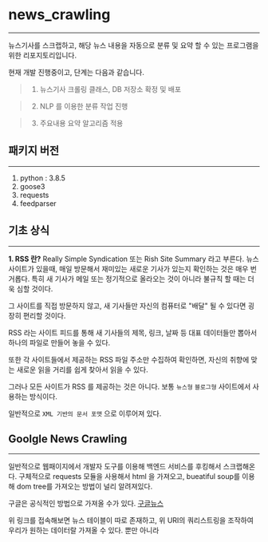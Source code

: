 # news_crawling
-------
뉴스기사를 스크랩하고, 해당 뉴스 내용을 자동으로 분류 및 요약 할 수 있는 프로그램을 위한 리포지토리입니다.

현재 개발 진행중이고, 단계는 다음과 같습니다.

> 1. 뉴스기사 크롤링 클래스, DB 저장소 확정 및 배포

> 2. NLP 를 이용한 분류 작업 진행

> 3. 주요내용 요약 알고리즘 적용

## 패키지 버전
--------
1. python : 3.8.5
2. goose3
3. requests
4. feedparser

## 기초 상식
-------
__1. RSS 란?__
Really Simple Syndication 또는 Rish Site Summary 라고 부른다.
뉴스 사이트가 있을때, 매일 방문해서 재미있는 새로운 기사가 있는지 확인하는 것은 매우 번거롭다. 특히 새 기사가 메일 또는 정기적으로 올라오는 것이 아니라 불규칙 할 때는 더욱 심할 것이다.

그 사이트를 직접 방문하지 않고, 새 기사들만 자신의 컴퓨터로 "배달" 될 수 있다면 굉장히 편리할 것이다.

RSS 라는 사이트 피드를 통해 새 기사들의 제목, 링크, 날짜 등 대표 데이터들만 뽑아서 하나의 파일로 만들어 놓을 수 있다.

또한 각 사이트들에서 제공하는 RSS 파일 주소만 수집하여 확인하면, 자신의 취향에 맞는 새로운 읽을 거리를 쉽게 찾아서 읽을 수 있다.

그러나 모든 사이트가 RSS 를 제공하는 것은 아니다. 보통 `뉴스형` `블로그형` 사이트에서 사용하는 방식이다.

일반적으로 `XML 기반의 문서 포맷` 으로 이루어져 있다.

## Goolgle News Crawling
------
일반적으로 웹패이지에서 개발자 도구를 이용해 백엔드 서비스를 후킹해서 스크랩해온다.
구체적으로 requests 모듈을 사용해서 html 을 가져오고, bueatiful soup를 이용해 dom tree를 가져오는 방법이 널리 알려져있다.

구글은 공식적인 방법으로 가져올 수가 있다. 
[구글뉴스](https://news.google.com/search?q=%EC%8A%A4%EB%A7%88%ED%8A%B8%ED%8C%A9%ED%86%A0%EB%A6%AC&hl=ko&gl=KR&ceid=KR%3Ako)

위 링크를 접속해보면 뉴스 테이블이 따로 존재하고, 위 URI의 쿼리스트링을 조작하여 우리가 원하는 데이터랄 가져올 수 있다. 뿐만 아니라 
